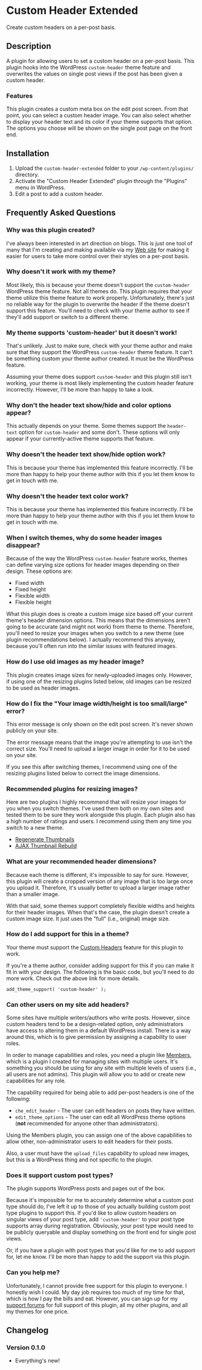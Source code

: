 # Custom Header Extended #

Create custom headers on a per-post basis.

## Description ##

A plugin for allowing users to set a custom header on a per-post basis. This plugin hooks into the WordPress `custom-header` theme feature and overwrites the values on single post views if the post has been given a custom header.

### Features ###

This plugin creates a custom meta box on the edit post screen. From that point, you can select a custom header image.  You can also select whether to display your header text and its color if your theme supports that option.  The options you choose will be shown on the single post page on the front end.

## Installation ##

1. Upload the `custom-header-extended` folder to your `/wp-content/plugins/` directory.
2. Activate the "Custom Header Extended" plugin through the "Plugins" menu in WordPress.
3. Edit a post to add a custom header.

## Frequently Asked Questions ##

### Why was this plugin created? ###

I've always been interested in art direction on blogs. This is just one tool of many that I'm creating and making available via my [Web site](http://themehybrid.com "Theme Hybrid") for making it easier for users to take more control over their styles on a per-post basis.

### Why doesn't it work with my theme? ###

Most likely, this is because your theme doesn't support the `custom-header` WordPress theme feature.  Not all themes do.  This plugin requires that your theme utilize this theme feature to work properly. Unfortunately, there's just no reliable way for the plugin to overwrite the header if the theme doesn't support this feature. You'll need to check with your theme author to see if they'll add support or switch to a different theme.

### My theme supports 'custom-header' but it doesn't work! ###

That's unlikely. Just to make sure, check with your theme author and make sure that they support the WordPress `custom-header` theme feature. It can't be something custom your theme author created. It must be the WordPress feature.

Assuming your theme does support `custom-header` and this plugin still isn't working, your theme is most likely implementing the custom header feature incorrectly. However, I'll be more than happy to take a look.

### Why don't the header text show/hide and color options appear? ###

This actually depends on your theme.  Some themes support the `header-text` option for `custom-header` and some don't.  These options will only appear if your currently-active theme supports that feature.

### Why doesn't the header text show/hide option work? ###

This is because your theme has implemented this feature incorrectly.  I'll be more than happy to help your theme author with this if you let them know to get in touch with me.

### Why doesn't the header text color work? ###

This is because your theme has implemented this feature incorrectly.  I'll be more than happy to help your theme author with this if you let them know to get in touch with me.

### When I switch themes, why do some header images disappear? ###

Because of the way the WordPress `custom-header` feature works, themes can define varying size options for header images depending on their design.  These options are:

* Fixed width
* Fixed height
* Flexible width
* Flexible height

What this plugin does is create a custom image size based off your current theme's header dimension options.  This means that the dimensions aren't going to be accurate (and might not work) from theme to theme.  Therefore, you'll need to resize your images when you switch to a new theme (see plugin recommendations below).  I actually recommend this anyway, because you'll often run into the similar issues with featured images.

### How do I use old images as my header image? ###

This plugin creates image sizes for newly-uploaded images only.  However, if using one of the resizing plugins listed below, old images can be resized to be used as header images.

### How do I fix the "Your image width/height is too small/large" error? ###

This error message is only shown on the edit post screen.  It's never shown publicly on your site.

The error message means that the image you're attempting to use isn't the correct size.  You'll need to upload a larger image in order for it to be used on your site.

If you see this after switching themes, I recommend using one of the resizing plugins listed below to correct the image dimensions.

### Recommended plugins for resizing images? ###

Here are two plugins I highly recommend that will resize your images for you when you switch themes.  I've used them both on my own sites and tested them to be sure they work alongside this plugin.  Each plugin also has a high number of ratings and users.  I recommend using them any time you switch to a new theme.

* [Regenerate Thumbnails](http://wordpress.org/plugins/regenerate-thumbnails/)
* [AJAX Thumbnail Rebuild](http://wordpress.org/plugins/ajax-thumbnail-rebuild/)

### What are your recommended header dimensions? ###

Because each theme is different, it's impossible to say for sure.  However, this plugin will create a cropped version of any image that is too large once you upload it.  Therefore, it's usually better to upload a larger image rather than a smaller image.

With that said, some themes support completely flexible widths and heights for their header images.  When that's the case, the plugin doesn't create a custom image size.  It just uses the "full" (i.e., original) image size.

### How do I add support for this in a theme? ###

Your theme must support the [Custom Headers](http://codex.wordpress.org/Custom_Headers) feature for this plugin to work.

If you're a theme author, consider adding support for this if you can make it fit in with your design. The following is the basic code, but you'll need to do more work.  Check out the above link for more details.

	add_theme_support( 'custom-header' );

### Can other users on my site add headers? ###

Some sites have multiple writers/authors who write posts.  However, since custom headers tend to be a design-related option, only administrators have access to altering them in a default WordPress install.  There is a way around this, which is to give permission by assigning a capability to user roles.

In order to manage capabilities and roles, you need a plugin like [Members](http://wordpress.org/plugins/members), which is a plugin I created for managing sites with multiple users.  It's something you should be using for any site with multiple levels of users (i.e., all users are not admins).  This plugin will allow you to add or create new capabilities for any role.

The capability required for being able to add per-post headers is one of the following:

* `che_edit_header` - The user can edit headers on posts they have written.
* `edit_theme_options` - The user can edit all WordPress theme options (**not** recommended for anyone other than administrators).

Using the Members plugin, you can assign one of the above capabilities to allow other, non-administrator users to edit headers for their posts.

Also, a user must have the `upload_files` capability to upload new images, but this is a WordPress thing and not specific to the plugin.

### Does it support custom post types? ###

The plugin supports WordPress posts and pages out of the box.

Because it's impossible for me to accurately determine what a custom post type should do, I've left it up to those of you actually building custom post type plugins to support this. If you'd like to allow custom headers on singular views of your post type, add `'custom-header'` to your post type supports array during registration. Obviously, your post type would need to be publicly queryable and display something on the front end for single post views.

Or, if you have a plugin with post types that you'd like for me to add support for, let me know. I'll be more than happy to add the support via this plugin.

### Can you help me? ###

Unfortunately, I cannot provide free support for this plugin to everyone. I honestly wish I could. My day job requires too much of my time for that, which is how I pay the bills and eat. However, you can sign up for my [support forums](http://themehybrid.com/support) for full support of this plugin, all my other plugins, and all my themes for one price.

## Changelog ##

### Version 0.1.0 ###

* Everything's new!
